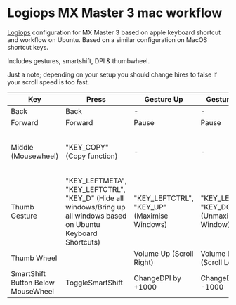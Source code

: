 # Logiops MX Master 3 mac workflow
[Logiops](https://github.com/PixlOne/logiops) configuration for MX Master 3 based on apple keyboard shortcut and workflow on Ubuntu.
Based on a similar configuration on MacOS shortcut keys.

Includes gestures, smartshift, DPI & thumbwheel.

Just a note; depending on your setup you should change hires to false if your scroll speed is too fast.

| Key | Press | Gesture Up | Gesture Down  |  Gesture Right  | Gesture Left  |
| ------------- | ------------- | ------------- | ------------- | ------------- | ------------- | 
| Back        |     Back    |    -      |    -     |    -     |     -     |
| Forward        |     Forward      |     Pause      |     Pause     |     Next Song      |     Previous Song    |
| Middle (Mousewheel)       |     "KEY_COPY"  (Copy function)   |    -      |      -     |     "KEY_LEFTMETA", "KEY_PAGEDOWN"  (Brave/Chrome browser shif to next tab)    |     "KEY_LEFTMETA", "KEY_PAGEUP"   (Brave/Chrome browser shif to previous tab)   |
| Thumb Gesture        |     "KEY_LEFTMETA", "KEY_LEFTCTRL", "KEY_D" (Hide all windows/Bring up all windows based on Ubuntu Keyboard Shortcuts)     |     "KEY_LEFTCTRL", "KEY_UP" (Maximise Windows)     |     "KEY_LEFTCTRL", "KEY_DOWN" (Unmaximise Window)    |     "KEY_LEFTCTRL", "KEY_RIGHT" (Workspace Down/Right)      |     "KEY_LEFTCTRL" "KEY_LEFT" (Workspace Up/Left)     |
| Thumb Wheel        |           |    Volume Up (Scroll Right)    |      Volume Down (Scroll Left)    |            |          |
| SmartShift Button Below MouseWheel        |     ToggleSmartShift    |    ChangeDPI by +1000      |    ChangeDPI by -1000      |         |          |
